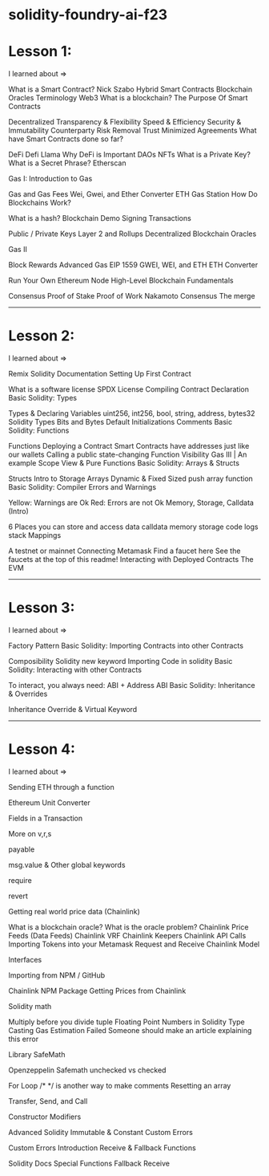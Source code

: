 # solidity-foundry-ai-f23

# Lesson 1:

I learned about => 

What is a Smart Contract?
Nick Szabo
Hybrid Smart Contracts
Blockchain Oracles
Terminology
Web3
What is a blockchain?
The Purpose Of Smart Contracts

Decentralized
Transparency & Flexibility
Speed & Efficiency
Security & Immutability
Counterparty Risk Removal
Trust Minimized Agreements
What have Smart Contracts done so far?

DeFi
Defi Llama
Why DeFi is Important
DAOs
NFTs
What is a Private Key?
What is a Secret Phrase?
Etherscan

Gas I: Introduction to Gas

Gas and Gas Fees
Wei, Gwei, and Ether Converter
ETH Gas Station
How Do Blockchains Work?

What is a hash?
Blockchain Demo
Signing Transactions

Public / Private Keys
Layer 2 and Rollups
Decentralized Blockchain Oracles

Gas II

Block Rewards
Advanced Gas
EIP 1559
GWEI, WEI, and ETH
ETH Converter

Run Your Own Ethereum Node
High-Level Blockchain Fundamentals

Consensus
Proof of Stake
Proof of Work
Nakamoto Consensus
The merge

------------------------------------------------------------------------------------------------------

# Lesson 2:

I learned about => 

Remix
Solidity Documentation
Setting Up First Contract

What is a software license
SPDX License
Compiling
Contract Declaration
Basic Solidity: Types

Types & Declaring Variables
uint256, int256, bool, string, address, bytes32
Solidity Types
Bits and Bytes
Default Initializations
Comments
Basic Solidity: Functions

Functions
Deploying a Contract
Smart Contracts have addresses just like our wallets
Calling a public state-changing Function
Visibility
Gas III | An example
Scope
View & Pure Functions
Basic Solidity: Arrays & Structs

Structs
Intro to Storage
Arrays
Dynamic & Fixed Sized
push array function
Basic Solidity: Compiler Errors and Warnings

Yellow: Warnings are Ok
Red: Errors are not Ok
Memory, Storage, Calldata (Intro)

6 Places you can store and access data
calldata
memory
storage
code
logs
stack
Mappings

A testnet or mainnet
Connecting Metamask
Find a faucet here
See the faucets at the top of this readme!
Interacting with Deployed Contracts
The EVM

---------------------------------------------------------------------------------------------------------------------

# Lesson 3:

I learned about => 

Factory Pattern
Basic Solidity: Importing Contracts into other Contracts

Composibility
Solidity new keyword
Importing Code in solidity
Basic Solidity: Interacting with other Contracts

To interact, you always need: ABI + Address
ABI
Basic Solidity: Inheritance & Overrides

Inheritance
Override & Virtual Keyword

----------------------------------------------------------------------------------------------------------------------

# Lesson 4:

I learned about => 

Sending ETH through a function

Ethereum Unit Converter

Fields in a Transaction

More on v,r,s

payable

msg.value & Other global keywords

require

revert


Getting real world price data (Chainlink)

What is a blockchain oracle?
What is the oracle problem?
Chainlink Price Feeds (Data Feeds)
Chainlink VRF
Chainlink Keepers
Chainlink API Calls
Importing Tokens into your Metamask
Request and Receive Chainlink Model

Interfaces

Importing from NPM / GitHub

Chainlink NPM Package
Getting Prices from Chainlink

Solidity math

Multiply before you divide
tuple
Floating Point Numbers in Solidity
Type Casting
Gas Estimation Failed
Someone should make an article explaining this error

Library
SafeMath

Openzeppelin Safemath
unchecked vs checked

For Loop
/* */ is another way to make comments
Resetting an array

Transfer, Send, and Call

Constructor
Modifiers

Advanced Solidity
Immutable & Constant
Custom Errors

Custom Errors Introduction
Receive & Fallback Functions

Solidity Docs Special Functions
Fallback
Receive



